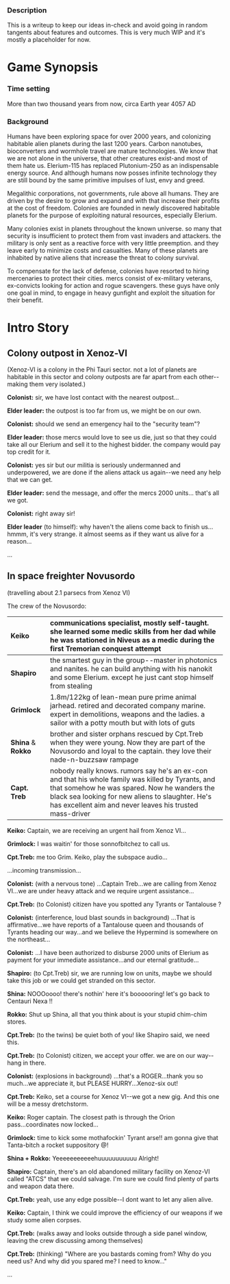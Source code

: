 ### Description ###

This is a writeup to keep our ideas in-check and avoid going in random tangents about features and outcomes. This is very much WIP and it's mostly a placeholder for now.

# Game Synopsis #

### Time setting ###

More than two thousand years from now, circa Earth year 4057 AD

### Background ###

Humans have been exploring space for over 2000 years, and colonizing habitable alien planets during the last 1200 years. Carbon nanotubes, bioconverters and wormhole travel are mature technologies. We know that we are not alone in the universe, that other creatures exist-and most of them hate us. Elerium-115 has replaced Plutonium-250 as an indispensable energy source. And although humans now posses infinite technology they are still bound by the same primitive impulses of lust, envy and greed.

Megalithic corporations, not governments, rule above all humans. They are driven by the desire to grow and expand and with that increase their profits at the cost of freedom. Colonies are founded in newly discovered habitable planets for the purpose of exploiting natural resources, especially Elerium.

Many colonies exist in planets throughout the known universe. so many that security is insufficient to protect them from vast invaders and attackers. the military is only sent as a reactive force with very little preemption. and they leave early to minimize costs and casualties. Many of these planets are inhabited by native aliens that increase the threat to colony survival.

To compensate for the lack of defense, colonies have resorted to hiring mercenaries to protect their cities. mercs consist of ex-military veterans, ex-convicts looking for action and rogue scavengers. these guys have only one goal in mind, to engage in heavy gunfight and exploit the situation for their benefit.

# Intro Story #

## Colony outpost in Xenoz-VI ##

(Xenoz-VI is a colony in the Phi Tauri sector. not a lot of planets are habitable in this sector and colony outposts are far apart from each other--making them very isolated.)

**Colonist:** sir, we have lost contact with the nearest outpost...

**Elder leader:** the outpost is too far from us, we might be on our own.

**Colonist:** should we send an emergency hail to the "security team"?

**Elder leader:** those mercs would love to see us die, just so that they could take all our Elerium and sell it to the highest bidder. the company would pay top credit for it.

**Colonist:** yes sir but our militia is seriously undermanned and underpowered, we are done if the aliens attack us again--we need any help that we can get.

**Elder leader:** send the message, and offer the mercs 2000 units... that's all we got.

**Colonist:** right away sir!

**Elder leader** (to himself): why haven't the aliens come back to finish us... hmmm, it's very strange. it almost seems as if they want us alive for a reason...

...

## In space freighter Novusordo ##

(travelling about 2.1 parsecs from Xenoz VI)

The crew of the Novusordo:

| **Keiko** | communications specialist, mostly self-taught. she learned some medic skills from her dad while he was stationed in Niveus as a medic during the first Tremorian conquest attempt |
|:----------|:----------------------------------------------------------------------------------------------------------------------------------------------------------------------------------|
| **Shapiro** | the smartest guy in the group--master in photonics and nanites. he can build anything with his nanokit and some Elerium. except he just cant stop himself from stealing |
| **Grimlock** | 1.8m/122kg of lean-mean pure prime animal jarhead. retired and decorated company marine. expert in demolitions, weapons and the ladies. a sailor with a potty mouth but with lots of guts |
| **Shina** & **Rokko** | brother and sister orphans rescued by Cpt.Treb when they were young. Now they are part of the Novusordo and loyal to the captain. they love their nade-n-buzzsaw rampage |
| **Capt. Treb** | nobody really knows. rumors say he's an ex-con and that his whole family was killed by Tyrants, and that somehow he was spared. Now he wanders the black sea looking for new aliens to slaughter. He's has excellent aim and never leaves his trusted mass-driver |

**Keiko:** Captain, we are receiving an urgent hail from Xenoz VI...

**Grimlock:** I was waitin' for those sonnofbitchez to call us.

**Cpt.Treb:** me too Grim. Keiko, play the subspace audio...

...incoming transmission...

**Colonist:** (with a nervous tone) ...Captain Treb...we are calling from Xenoz VI...we are under heavy attack and we require urgent assistance...

**Cpt.Treb:** (to Colonist) citizen have you spotted any Tyrants or Tantalouse ?

**Colonist:** (interference, loud blast sounds in background) ...That is affirmative...we have reports of a Tantalouse queen and thousands of Tyrants heading our way...and we believe the Hypermind is somewhere on the northeast...

**Colonist:** ...I have been authorized to disburse 2000 units of Elerium as payment for your immediate assistance...and our eternal gratitude...

**Shapiro:** (to Cpt.Treb) sir, we are running low on units, maybe we should take this job or we could get stranded on this sector.

**Shina:** NOOOoooo! there's nothin' here it's boooooring! let's go back to Centauri Nexa !!

**Rokko:** Shut up Shina, all that you think about is your stupid chim-chim stores.

**Cpt.Treb:** (to the twins) be quiet both of you! like Shapiro said, we need this.

**Cpt.Treb:** (to Colonist) citizen, we accept your offer. we are on our way--hang in there.

**Colonist:** (explosions in background) ...that's a ROGER...thank you so much...we appreciate it, but PLEASE HURRY...Xenoz-six out!

**Cpt.Treb:** Keiko, set a course for Xenoz VI--we got a new gig. And this one will be a messy dretchstorm.

**Keiko:** Roger captain. The closest path is through the Orion pass...coordinates now locked...

**Grimlock:** time to kick some mothafockin' Tyrant arse!! am gonna give that Tanta-bitch a rocket suppository @!

**Shina + Rokko:** Yeeeeeeeeeeehuuuuuuuuuuu Alright!

**Shapiro:** Captain, there's an old abandoned military facility on Xenoz-VI called "ATCS" that we could salvage. I'm sure we could find plenty of parts and weapon data there.

**Cpt.Treb:** yeah, use any edge possible--I dont want to let any alien alive.

**Keiko:** Captain, I think we could improve the efficiency of our weapons if we study some alien corpses.

**Cpt.Treb:** (walks away and looks outside through a side panel window, leaving the crew discussing among themselves)

**Cpt.Treb:** (thinking) "Where are you bastards coming from? Why do you need us? And why did you spared me? I need to know..."

...